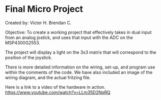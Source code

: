 # Final Micro Project

Created by:
Victor H. Brendan C.

Objective: To create a working project that effectively takes in dual input from an analog jostick, and uses that input with the ADC on the MSP4300G2553.

The project will display a light on the 3x3 matrix that will correspond to the position of the joystick.

There is more detailed information on the wiring, set-up, and program use within the comments of the code. 
We have also included an image of the wiring diagram, and the actual fritzing file. 

Here is a link to a video of the hardware in action. 
https://www.youtube.com/watch?v=LLm35D2NqRQ

